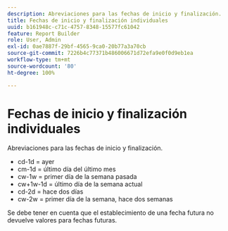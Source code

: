 ```yaml
---
description: Abreviaciones para las fechas de inicio y finalización.
title: Fechas de inicio y finalización individuales
uuid: b161948c-c71c-4757-8348-15577fc61042
feature: Report Builder
role: User, Admin
exl-id: 0ae7887f-29bf-4565-9ca0-20b77a3a70cb
source-git-commit: 7226b4c77371b486006671d72efa9e0f0d9eb1ea
workflow-type: tm+mt
source-wordcount: '80'
ht-degree: 100%

---
```


# Fechas de inicio y finalización individuales

Abreviaciones para las fechas de inicio y finalización.

* cd-1d = ayer
* cm-1d = último día del último mes
* cw-1w = primer día de la semana pasada
* cw+1w-1d = último día de la semana actual
* cd-2d = hace dos días
* cw-2w = primer día de la semana, hace dos semanas

Se debe tener en cuenta que el establecimiento de una fecha futura no devuelve valores para fechas futuras.
